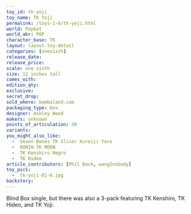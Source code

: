 ```yaml
---
toy_id: tk-yoji
toy_name: TK Yoji
permalink: /toys-1-6/tk-yoji.html
world: Popbot
world_abr: POP
character_base: TK
layout: layout-toy-detail
categories: [onesixth]
release_date: 
release_price: 
scale: one sixth
size: 12 inches tall
comes_with: 
edition_qty: 
exclusive: 
secret_drop:
sold_where: bambaland.com
packaging_type: box
designer: Ashley Wood
makers: unknown
points_of_articulation: 30
variants: 
you_might_also_like:
  -  Seven Bones TK Slicer Kureiji Yaro
  -  RONIN TK MOON
  -  TK Kenshiro Negro
  -  TK Hideo  
article_contributors: [Phil Back, wang2nobody]
toy_pics:
  -  tk-yoji-01-6.jpg
backstory:
---
```

Blind Box single, but there was also a 3-pack featuring TK Kenshiro, TK Hideo, and TK Yoji.
